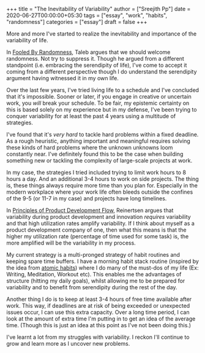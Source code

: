 +++
title = "The Inevitability of Variability"
author = ["Sreejith Pp"]
date = 2020-06-27T00:00:00+05:30
tags = ["essay", "work", "habits", "randomness"]
categories = ["essay"]
draft = false
+++

More and more I've started to realize the inevitability and importance of the variability of life.

In [Fooled By Randomness](https://www.goodreads.com/book/show/38315.Fooled%5Fby%5FRandomness), Taleb argues that we should welcome randomness. Not try to suppress it. Though he argued from a different standpoint (i.e. embracing the serendipity of life), I've come to accept it coming from a different perspective though I do understand the serendipity argument having witnessed it in my own life.

Over the last few years, I've tried living life to a schedule and I've concluded that it's impossible. Sooner or later, if you engage in creative or uncertain work, you _will_ break your schedule. To be fair, my epistemic certainty on this is based solely on my experience but in my defense, I've been trying to conquer variability for at least the past 4 years using a multitude of strategies.

I've found that it's _very hard_ to tackle hard problems within a fixed deadline. As a rough heuristic, anything important and meaningful requires solving these kinds of hard problems where the unknown unknowns loom constantly near. I've definitely found this to be the case when building something new or tackling the complexity of large-scale projects at work.

In my case, the strategies I tried included trying to limit work hours to 8 hours a day. And an additional 3-4 hours to work on side projects. The thing is, these things always require more time than you plan for. Especially in the modern workplace where your work life often bleeds outside the confines of the 9-5 (or 11-7 in my case) and projects have long timelines.

In [Principles of Product Development Flow](https://www.goodreads.com/book/show/6278270-the-principles-of-product-development-flow), Reinertsen argues that variability during product development and innovation _requires_ variability and that high utilization rates amplify variability. If I think about myself as a product development company of one, then what this means is that the higher my utilization rate (percentage of time used for some task) is, the more amplified will be the variability in my process.

My current strategy is a multi-pronged strategy of habit routines and keeping spare time buffers. I have a morning habit stack routine (inspired by the idea from [atomic habits](https://www.goodreads.com/book/show/40121378-atomic-habits)) where I do many of the must-dos of my life (Ex: Writing, Meditation, Workout etc). This enables me the advantages of structure (hitting my daily goals), whilst allowing me to be prepared for variability and to benefit from serendipity during the rest of the day.

Another thing I do is to keep at least 3-4 hours of free time available after work. This way, if deadlines are at risk of being exceeded or unexpected issues occur, I can use this extra capacity. Over a long time period, I can look at the amount of extra time I'm putting in to get an idea of the average time. (Though this is just an idea at this point as I've not been doing this.)

I've learnt a lot from my struggles with variability. I reckon I'll continue to grow and learn more as I uncover new problems.
